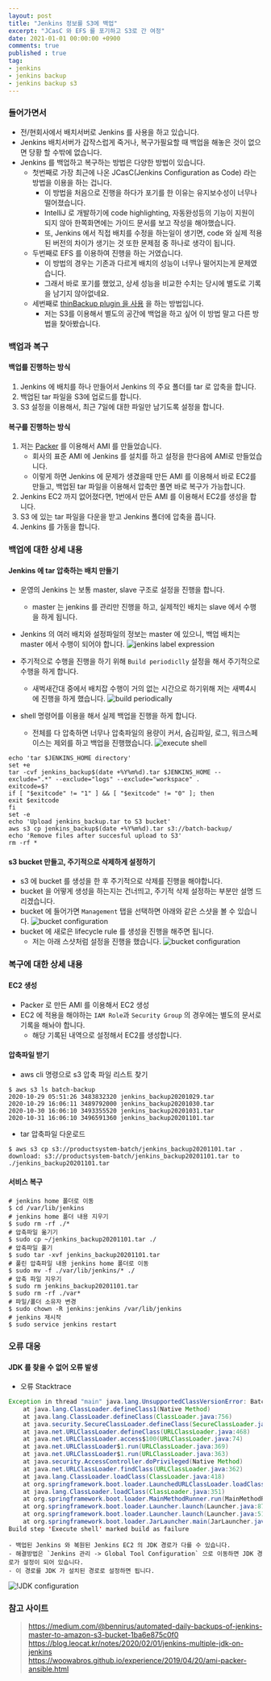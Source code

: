 ```yaml
---
layout: post
title: "Jenkins 정보를 S3에 백업"
excerpt: "JCasC 와 EFS 를 포기하고 S3로 간 여정"
date: 2021-01-01 00:00:00 +0900
comments: true
published : true
tag:
- jenkins
- jenkins backup
- jenkins backup s3
---
```

### 들어가면서
* 전/현회사에서 배치서버로 Jenkins 를 사용을 하고 있습니다.
* Jenkins 배치서버가 갑작스럽게 죽거나, 복구가필요할 때 백업을 해놓은 것이 없으면 당황 할 수밖에 없습니다. 
* Jenkins 를 백업하고 복구하는 방법은 다양한 방법이 있습니다.
    - 첫번째로 가장 최근에 나온 JCasC(Jenkins Configuration as Code) 라는 방법을 이용을 하는 겁니다.
        + 이 방법을 처음으로 진행을 하다가 포기를 한 이유는 유지보수성이 너무나 떨어졌습니다. 
        + IntelliJ 로 개발하기에 code highlighting, 자동완성등의 기능이 지원이 되지 않아 한쪽화면에는 가이드 문서를 보고 작성을 해야했습니다. 
        + 또, Jenkins 에서 직접 배치를 수정을 하는일이 생기면, code 와 실제 적용된 버전의 차이가 생기는 것 또한 문제점 중 하나로 생각이 됩니다.
    - 두번째로 EFS 를 이용하여 진행을 하는 거였습니다. 
        + 이 방법의 경우는 기존과 다르게 배치의 성능이 너무나 떨어지는게 문제였습니다. 
        + 그래서 바로 포기를 했었고, 상세 성능을 비교한 수치는 당시에 별도로 기록을 남기지 않아없네요.
    - 세번째로 [thinBackup plugin 을 사용](https://blog.leocat.kr/notes/2018/04/25/jenins-backup-configuration) 을 하는 방법입니다.
        + 저는 S3를 이용해서 별도의 공간에 백업을 하고 싶어 이 방법 말고 다른 방법을 찾아봤습니다. 

### 백업과 복구 
#### 백업를 진행하는 방식
1. Jenkins 에 배치를 하나 만들어서 Jenkins 의 주요 폴더를 tar 로 압축을 합니다.
2. 백업된 tar 파일을 S3에 업로드를 합니다. 
3. S3 설정을 이용해서, 최근 7일에 대한 파일만 남기도록 설정을 합니다. 

#### 복구를 진행하는 방식
1. 저는 [Packer](https://www.packer.io/) 를 이용해서 AMI 를 만들었습니다. 
    - 회사의 표준 AMI 에 Jenkins 를 설치를 하고 설정을 한다음에 AMI로 만들었습니다.   
    - 이렇게 하면 Jenkins 에 문제가 생겼을때 만든 AMI 를 이용해서 바로 EC2를 만들고, 백업된 tar 파일을 이용해서 압축만 풀면 바로 복구가 가능합니다.
2. Jenkins EC2 까지 없어졌다면, 1번에서 만든 AMI 를 이용해서 EC2를 생성을 합니다.
3. S3 에 있는 tar 파일을 다운을 받고 Jenkins 폴더에 압축을 풉니다.
4. Jenkins 를 가동을 합니다. 

### 백업에 대한 상세 내용
#### Jenkins 에 tar 압축하는 배치 만들기
* 운영의 Jenkins 는 보통 master, slave 구조로 설정을 진행을 합니다.
    - master 는 jenkins 를 관리만 진행을 하고, 실제적인 배치는 slave 에서 수행을 하게 됩니다.
* Jenkins 의 여러 배치와 설정파일의 정보는 master 에 있으니, 백업 배치는 master 에서 수행이 되어야 합니다. 
![jenkins label expression](/assets/img/posts/jenkins/jenkins_1.png)

* 주기적으로 수행을 진행을 하기 위해 `Build periodiclly` 설정을 해서 주기적으로 수행을 하게 합니다. 
    - 새벅새간대 중에서 배치잡 수행이 거의 없는 시간으로 하기위해 저는 새벽4시에 진행을 하게 했습니다. 
![build periodically](/assets/img/posts/jenkins/jenkins_2.png)
      
* shell 명령어를 이용을 해서 실제 백업을 진행을 하게 합니다. 
    - 전체를 다 압축하면 너무나 압축파일의 용량이 커서, 숨김파일, 로그, 워크스페이스는 제외를 하고 백업을 진행했습니다.
![execute shell](/assets/img/posts/jenkins/jenkins_3.png)
``` shell
echo 'tar $JENKINS_HOME directory'
set +e 
tar -cvf jenkins_backup$(date +%Y%m%d).tar $JENKINS_HOME --exclude=".*" --exclude="logs" --exclude="workspace" .
exitcode=$?
if [ "$exitcode" != "1" ] && [ "$exitcode" != "0" ]; then
exit $exitcode
fi
set -e
echo 'Upload jenkins_backup.tar to S3 bucket'
aws s3 cp jenkins_backup$(date +%Y%m%d).tar s3://batch-backup/
echo 'Remove files after succesful upload to S3'
rm -rf *
```

#### s3 bucket 만들고, 주기적으로 삭제하게 설정하기
* s3 에 bucket 를 생성을 한 후 주기적으로 삭제를 진행을 해야합니다.
* bucket 을 어떻게 생성을 하는지는 건너띄고, 주기적 삭제 설정하는 부분만 설명 드리겠습니다.
* bucket 에 들어가면 `Management` 탭을 선택하면 아래와 같은 스샷을 볼 수 있습니다.
![bucket configuration](/assets/img/posts/jenkins/jenkins_4.png)
* bucket 에 새로은 lifecycle rule 를 생성을 진행을 해주면 됩니다. 
    - 저는 아래 스샷처럼 설정을 진행을 했습니다.
![bucket configuration](/assets/img/posts/jenkins/jenkins_5.png)
      
### 복구에 대한 상세 내용
#### EC2 생성
* Packer 로 만든 AMI 를 이용해서 EC2 생성
* EC2 에 적용을 해야하는 `IAM Role`과 `Security Group` 의 경우에는 별도의 문서로 기록을 해놔야 합니다.
    - 해당 기록된 내역으로 설정해서 EC2를 생성합니다.

#### 압축파일 받기
* aws cli 명령으로 s3 압축 파일 리스트 찾기

``` shell
$ aws s3 ls batch-backup
2020-10-29 05:51:26 3483832320 jenkins_backup20201029.tar
2020-10-29 16:06:11 3489792000 jenkins_backup20201030.tar
2020-10-30 16:06:10 3493355520 jenkins_backup20201031.tar
2020-10-31 16:06:10 3496591360 jenkins_backup20201101.tar
```

* tar 압축파일 다운로드
``` shell
$ aws s3 cp s3://productsystem-batch/jenkins_backup20201101.tar .
download: s3://productsystem-batch/jenkins_backup20201101.tar to ./jenkins_backup20201101.tar
```

#### 서비스 복구
``` shell
# jenkins home 폴더로 이동
$ cd /var/lib/jenkins
# jenkins home 폴더 내용 지우기
$ sudo rm -rf ./*
# 압축파일 옮기기
$ sudo cp ~/jenkins_backup20201101.tar ./
# 압축파일 풀기
$ sudo tar -xvf jenkins_backup20201101.tar
# 풀린 압축파일 내용 jenkins home 폴더로 이동
$ sudo mv -f ./var/lib/jenkins/* ./
# 압축 파일 지우기
$ sudo rm jenkins_backup20201101.tar
$ sudo rm -rf ./var*
# 파일/폴더 소유자 변경
$ sudo chown -R jenkins:jenkins /var/lib/jenkins
# jenkins 재시작
$ sudo service jenkins restart
```

### 오류 대응
#### JDK 를 찾을 수 없어 오류 발생
* 오류 Stacktrace
``` java
Exception in thread "main" java.lang.UnsupportedClassVersionError: BatchApplication has been compiled by a more recent version of the Java Runtime (class file version 55.0), this version of the Java Runtime only recognizes class file versions up to 52.0
    at java.lang.ClassLoader.defineClass1(Native Method)
    at java.lang.ClassLoader.defineClass(ClassLoader.java:756)
    at java.security.SecureClassLoader.defineClass(SecureClassLoader.java:142)
    at java.net.URLClassLoader.defineClass(URLClassLoader.java:468)
    at java.net.URLClassLoader.access$100(URLClassLoader.java:74)
    at java.net.URLClassLoader$1.run(URLClassLoader.java:369)
    at java.net.URLClassLoader$1.run(URLClassLoader.java:363)
    at java.security.AccessController.doPrivileged(Native Method)
    at java.net.URLClassLoader.findClass(URLClassLoader.java:362)
    at java.lang.ClassLoader.loadClass(ClassLoader.java:418)
    at org.springframework.boot.loader.LaunchedURLClassLoader.loadClass(LaunchedURLClassLoader.java:92)
    at java.lang.ClassLoader.loadClass(ClassLoader.java:351)
    at org.springframework.boot.loader.MainMethodRunner.run(MainMethodRunner.java:46)
    at org.springframework.boot.loader.Launcher.launch(Launcher.java:87)
    at org.springframework.boot.loader.Launcher.launch(Launcher.java:51)
    at org.springframework.boot.loader.JarLauncher.main(JarLauncher.java:52)
Build step 'Execute shell' marked build as failure
```
    - 백업된 Jenkins 와 복원된 Jenkins EC2 의 JDK 경로가 다를 수 있습니다.
    - 해결방법은 `Jenkins 관리 -> Global Tool Configuration` 으로 이동하면 JDK 경로가 설정이 되어 있습니다. 
    - 이 경로를 JDK 가 설치된 경로로 설정하면 됩니다.
![!JDK configuration](/assets/img/posts/jenkins/jenkins_6.png)

### 참고 사이트
> https://medium.com/@bennirus/automated-daily-backups-of-jenkins-master-to-amazon-s3-bucket-1ba6e875c0f0  
> https://blog.leocat.kr/notes/2020/02/01/jenkins-multiple-jdk-on-jenkins  
> https://woowabros.github.io/experience/2019/04/20/ami-packer-ansible.html